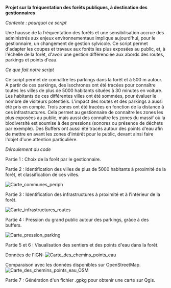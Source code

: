 **Projet sur la fréquentation des forêts publiques, à destination des gestionnaires**

*Contexte : pourquoi ce script*

  Une hausse de la fréquentation des forêts et une sensibilisation accrue des administrés aux enjeux environnementaux implique aujourd'hui, pour le gestionnaire, un changement de gestion sylvicole. Ce script permet d'adapter les coupes et travaux aux forêts les plus exposées au public, et, à l'échelle de la forêt, d'avoir une gestion différenciée aux abords des routes, parkings et points d'eau. 

*Ce que fait notre script*

 Ce script permet de connaître les parkings dans la forêt et à 500 m autour. 
A partir de ces parkings, des isochrones ont été tracées pour connaître toutes les villes de plus de 5000 habitants situées à 30 minutes en voiture. Les habitants de ces différentes villes ont été sommées, pour évaluer le nombre de visiteurs potentiels. 
L'impact des routes et des parkings a aussi été pris en compte. Trois zones ont été tracées en fonction de la distance à ces infrastructures. Cela permet au gestionnaire de connaitre les zones les plus exposées au public, mais aussi des connaître les zones du massif où la biodiversité est soumise à des pressions (sonores ou présence de déchets par exemple). 
Des Buffers ont aussi été tracés autour des points d'eau afin de mettre en avant les zones d'intérêt pour le public, devant ainsi faire l'objet d'une attention particulière. 

*Déroulement du code*

Partie 1 : Choix de la forêt par le gestionnaire. 

Partie 2 : Identification des villes de plus de 5000 habitants à proximité de la forêt, et classification de ces villes. 

![Carte_communes_periph](https://github.com/user-attachments/assets/65b0684a-528c-4b4c-bbf9-28f51c821a57)

Partie 3 : Identification des infrastructures à proximité et à l'intérieur de la forêt. 

![Carte_infrastructures_routes](https://github.com/user-attachments/assets/75c4157a-9c7b-434f-9913-fc22b3626ca7)

Partie 4 : Pression du grand public autour des parkings, grâce à des buffers. 

![Carte_pression_parking](https://github.com/user-attachments/assets/2fce9bd4-2d36-47c0-a8c2-cd0eb3a8d84b)

Partie 5 et 6 : Visualisation des sentiers et des points d'eau dans la forêt. 

Données de l'IGN:
![Carte_des_chemins_points_eau](https://github.com/user-attachments/assets/3c8884c3-0e96-42c4-82c2-14c3997c993b)

Comparaison avec les données disponibles sur OpenStreetMap.
![Carte_des_chemins_points_eau_OSM](https://github.com/user-attachments/assets/02ba1e8c-66b4-443b-bdab-eeafaab7ac29)

Partie 7 : Génération d'un fichier .gpkg pour obtenir une carte sur Qgis. 

